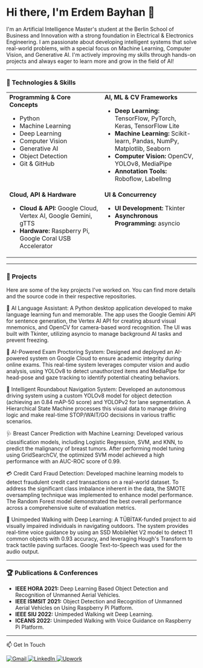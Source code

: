 # Hi there, I'm Erdem Bayhan 👋
I'm an Artificial Intelligence Master's student at the Berlin School of Business and Innovation with a strong foundation in Electrical & Electronics Engineering.
I am passionate about developing intelligent systems that solve real-world problems, with a special focus on Machine Learning, Computer Vision, and Generative AI.
I'm actively improving my skills through hands-on projects and always eager to learn more and grow in the field of AI!

---

### 🔧 Technologies & Skills

<table> <tr> <td valign="top" width="50%"> <strong>Programming & Core Concepts</strong> <ul> <li>Python </li> <li>Machine Learning </li> <li>Deep Learning </li> <li>Computer Vision </li> <li>Generative AI </li> <li>Object Detection </li> <li>Git & GitHub </li> </ul> </td> <td valign="top" width="50%"> <strong>AI, ML & CV Frameworks</strong> <ul> <li><strong>Deep Learning:</strong> TensorFlow, PyTorch, Keras, TensorFlow Lite </li> <li><strong>Machine Learning:</strong> Scikit-learn, Pandas, NumPy, Matplotlib, Seaborn </li> <li><strong>Computer Vision:</strong> OpenCV, YOLOv8, MediaPipe </li> <li><strong>Annotation Tools:</strong> Roboflow, LabelImg </li> </ul> </td> </tr> <tr> <td valign="top" width="50%"> <strong>Cloud, API & Hardware</strong> <ul> <li><strong>Cloud & API:</strong> Google Cloud, Vertex AI, Google Gemini, gTTS </li> <li><strong>Hardware:</strong> Raspberry Pi, Google Coral USB Accelerator </li> </ul> </td> <td valign="top" width="50%"> <strong>UI & Concurrency</strong> <ul> <li><strong>UI Development:</strong> Tkinter </li> <li><strong>Asynchronous Programming:</strong> asyncio </li> </ul> </td> </tr> </table> 

---

### 🚀 Projects
Here are some of the key projects I've worked on. You can find more details and the source code in their respective repositories.

🤖 AI Language Assistant:
A Python desktop application developed to make language learning fun and memorable. The app uses the Google Gemini API for sentence generation, the Vertex AI API for creating absurd visual mnemonics, and OpenCV for camera-based word recognition. The UI was built with Tkinter, utilizing asyncio to manage background AI tasks and prevent freezing.

📝 AI-Powered Exam Proctoring System:
Designed and deployed an AI-powered system on Google Cloud to ensure academic integrity during online exams. This real-time system leverages computer vision and audio analysis, using YOLOv8 to detect unauthorized items and MediaPipe for head-pose and gaze tracking to identify potential cheating behaviors.

🚗 Intelligent Roundabout Navigation System:
Developed an autonomous driving system using a custom YOLOv8 model for object detection (achieving an 0.84 mAP-50 score) and YOLOPv2 for lane segmentation. A Hierarchical State Machine processes this visual data to manage driving logic and make real-time STOP/WAIT/GO decisions in various traffic scenarios.

🩺 Breast Cancer Prediction with Machine Learning:
Developed various classification models, including Logistic Regression, SVM, and KNN, to predict the malignancy of breast tumors. After performing model tuning using GridSearchCV, the optimized SVM model achieved a high performance with an AUC-ROC score of 0.99.


💳 Credit Card Fraud Detection:
Developed machine learning models to detect fraudulent credit card transactions on a real-world dataset. To address the significant class imbalance inherent in the data, the SMOTE oversampling technique was implemented to enhance model performance. The Random Forest model demonstrated the best overall performance across a comprehensive suite of evaluation metrics.

🚶 Unimpeded Walking with Deep Learning:
A TÜBİTAK-funded project to aid visually impaired individuals in navigating outdoors. The system provides real-time voice guidance by using an SSD MobileNet V2 model to detect 11 common objects with 0.93 accuracy, and leveraging Hough's Transform to track tactile paving surfaces. Google Text-to-Speech was used for the audio output.

---

### 🏆 Publications & Conferences

- **IEEE HORA 2021:** Deep Learning Based Object Detection and Recognition of Unmanned Aerial Vehicles.
- **IEEE ISMSIT 2021:** Object Detection and Recognition of Unmanned Aerial Vehicles on Using Raspberry Pi Platform.
- **IEEE SIU 2022:** Unimpeded Walking wit Deep Learning.
- **ICEANS 2022:** Unimpeded Walking with Voice Guidance on Raspberry Pi Platform.

---

📫 Get In Touch
<p align="left"> <a href="mailto:erdembayhan28@gmail.com" target="_blank"> <img src="https://img.shields.io/badge/Gmail-D14836?style=for-the-badge&logo=gmail&logoColor=white" alt="Gmail"/> </a> <a href="https://www.linkedin.com/in/erdem-bayhan-362710213" target="_blank"> <img src="https://img.shields.io/badge/LinkedIn-0077B5?style=for-the-badge&logo=linkedin&logoColor=white" alt="LinkedIn"/> </a> <a href="https://www.upwork.com/freelancers/~018335944667e491c9?mp_source=share" target="_blank"> <img src="https://img.shields.io/badge/Upwork-6FDA44?style=for-the-badge&logo=Upwork&logoColor=white" alt="Upwork"/> </a> </p>
